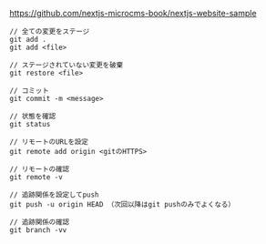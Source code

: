 https://github.com/nextjs-microcms-book/nextjs-website-sample

```
// 全ての変更をステージ
git add .
git add <file>

// ステージされていない変更を破棄
git restore <file>

// コミット
git commit -m <message>

// 状態を確認
git status

// リモートのURLを設定
git remote add origin <gitのHTTPS>

// リモートの確認
git remote -v

// 追跡関係を設定してpush
git push -u origin HEAD （次回以降はgit pushのみでよくなる）

// 追跡関係の確認
git branch -vv
```
